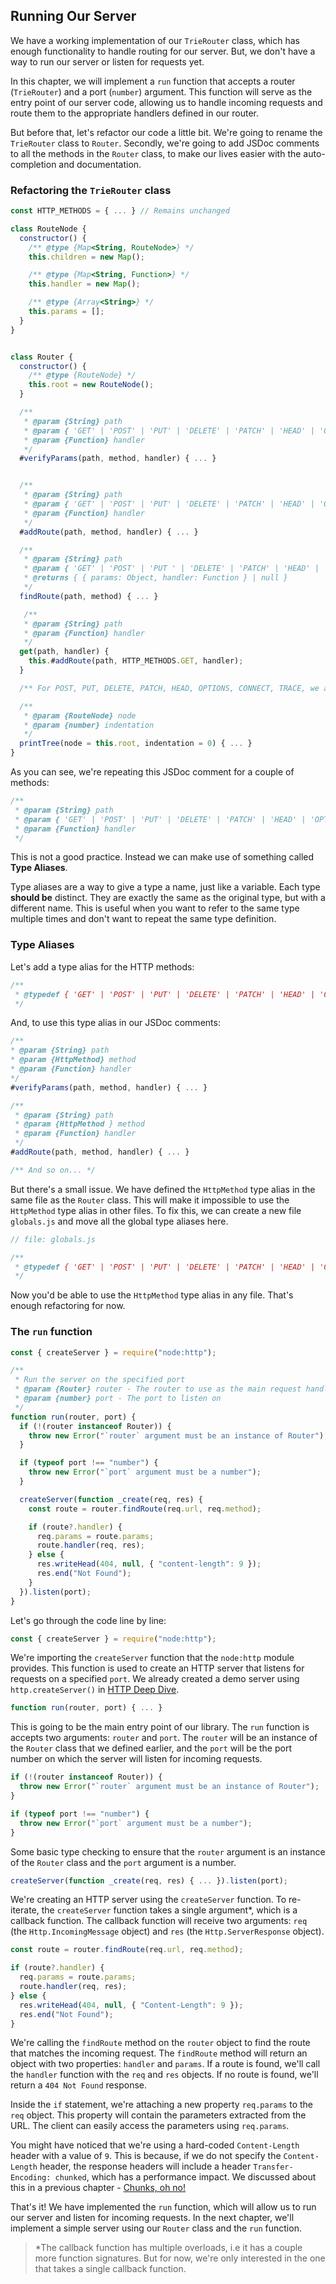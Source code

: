 ## Running Our Server

<!-- Learn how to run the server and listen for incoming requests in Node.js. Implement a `run` function that accepts a router and a port number as arguments. Understand how to use the `createServer` function from the `node:http` module to create an HTTP server. -->

We have a working implementation of our `TrieRouter` class, which has enough functionality to handle routing for our server. But, we don't have a way to run our server or listen for requests yet.

In this chapter, we will implement a `run` function that accepts a router (`TrieRouter`) and a port (`number`) argument. This function will serve as the entry point of our server code, allowing us to handle incoming requests and route them to the appropriate handlers defined in our router.

But before that, let's refactor our code a little bit. We're going to rename the `TrieRouter` class to `Router`. Secondly, we're going to add JSDoc comments to all the methods in the `Router` class, to make our lives easier with the auto-completion and documentation.

### Refactoring the `TrieRouter` class

```js
const HTTP_METHODS = { ... } // Remains unchanged

class RouteNode {
  constructor() {
    /** @type {Map<String, RouteNode>} */
    this.children = new Map();

    /** @type {Map<String, Function>} */
    this.handler = new Map();

    /** @type {Array<String>} */
    this.params = [];
  }
}


class Router {
  constructor() {
    /** @type {RouteNode} */
    this.root = new RouteNode();
  }

  /**
   * @param {String} path
   * @param { 'GET' | 'POST' | 'PUT' | 'DELETE' | 'PATCH' | 'HEAD' | 'OPTIONS' | 'CONNECT' | 'TRACE' } method
   * @param {Function} handler
   */
  #verifyParams(path, method, handler) { ... }


  /**
   * @param {String} path
   * @param { 'GET' | 'POST' | 'PUT' | 'DELETE' | 'PATCH' | 'HEAD' | 'OPTIONS' | 'CONNECT' | 'TRACE' } method
   * @param {Function} handler
   */
  #addRoute(path, method, handler) { ... }

  /**
   * @param {String} path
   * @param { 'GET' | 'POST' | 'PUT ' | 'DELETE' | 'PATCH' | 'HEAD' | 'OPTIONS' | 'CONNECT ' | 'TRACE ' } method
   * @returns { { params: Object, handler: Function } | null }
   */
  findRoute(path, method) { ... }

   /**
   * @param {String} path
   * @param {Function} handler
   */
  get(path, handler) {
    this.#addRoute(path, HTTP_METHODS.GET, handler);
  }

  /** For POST, PUT, DELETE, PATCH, HEAD, OPTIONS, CONNECT, TRACE, we are going to re-use the same JSDoc comment as `get` method */

  /**
   * @param {RouteNode} node
   * @param {number} indentation
   */
  printTree(node = this.root, indentation = 0) { ... }
}
```

As you can see, we're repeating this JSDoc comment for a couple of methods:

```js
/**
 * @param {String} path
 * @param { 'GET' | 'POST' | 'PUT' | 'DELETE' | 'PATCH' | 'HEAD' | 'OPTIONS' | 'CONNECT' | 'TRACE' } method
 * @param {Function} handler
 */
```

This is not a good practice. Instead we can make use of something called **Type Aliases**.

Type aliases are a way to give a type a name, just like a variable. Each type **should be** distinct. They are exactly the same as the original type, but with a different name. This is useful when you want to refer to the same type multiple times and don't want to repeat the same type definition.

### Type Aliases

Let's add a type alias for the HTTP methods:

```js
/**
 * @typedef { 'GET' | 'POST' | 'PUT' | 'DELETE' | 'PATCH' | 'HEAD' | 'OPTIONS' | 'CONNECT' | 'TRACE' } HttpMethod
 */
```

And, to use this type alias in our JSDoc comments:

```js
/**
* @param {String} path
* @param {HttpMethod} method
* @param {Function} handler
*/
#verifyParams(path, method, handler) { ... }

/**
 * @param {String} path
 * @param {HttpMethod } method
 * @param {Function} handler
 */
#addRoute(path, method, handler) { ... }

/** And so on... */
```

But there's a small issue. We have defined the `HttpMethod` type alias in the same file as the `Router` class. This will make it impossible to use the `HttpMethod` type alias in other files. To fix this, we can create a new file `globals.js` and move all the global type aliases here.

```js
// file: globals.js

/**
 * @typedef { 'GET' | 'POST' | 'PUT' | 'DELETE' | 'PATCH' | 'HEAD' | 'OPTIONS' | 'CONNECT' | 'TRACE' } HttpMethod
 */
```

Now you'd be able to use the `HttpMethod` type alias in any file. That's enough refactoring for now.

### The `run` function

```js
const { createServer } = require("node:http");

/**
 * Run the server on the specified port
 * @param {Router} router - The router to use as the main request handler
 * @param {number} port - The port to listen on
 */
function run(router, port) {
  if (!(router instanceof Router)) {
    throw new Error("`router` argument must be an instance of Router");
  }

  if (typeof port !== "number") {
    throw new Error("`port` argument must be a number");
  }

  createServer(function _create(req, res) {
    const route = router.findRoute(req.url, req.method);

    if (route?.handler) {
      req.params = route.params;
      route.handler(req, res);
    } else {
      res.writeHead(404, null, { "content-length": 9 });
      res.end("Not Found");
    }
  }).listen(port);
}
```

Let's go through the code line by line:

```js
const { createServer } = require("node:http");
```

We're importing the `createServer` function that the `node:http` module provides. This function is used to create an HTTP server that listens for requests on a specified `port`. We already created a demo server using `http.createServer()` in [HTTP Deep Dive](https://github.com/ishtms/learn-nodejs-hard-way/blob/master/chapters/ch05.0-http-deep-dive.md).

```js
function run(router, port) { ... }
```

This is going to be the main entry point of our library. The `run` function is accepts two arguments: `router` and `port`. The `router` will be an instance of the `Router` class that we defined earlier, and the `port` will be the port number on which the server will listen for incoming requests.

```js
if (!(router instanceof Router)) {
  throw new Error("`router` argument must be an instance of Router");
}

if (typeof port !== "number") {
  throw new Error("`port` argument must be a number");
}
```

Some basic type checking to ensure that the `router` argument is an instance of the `Router` class and the `port` argument is a number.

```js
createServer(function _create(req, res) { ... }).listen(port);
```

We're creating an HTTP server using the `createServer` function. To re-iterate, the `createServer` function takes a single argument\*, which is a callback function. The callback function will receive two arguments: `req` (the `Http.IncomingMessage` object) and `res` (the `Http.ServerResponse` object).

```js
const route = router.findRoute(req.url, req.method);

if (route?.handler) {
  req.params = route.params;
  route.handler(req, res);
} else {
  res.writeHead(404, null, { "Content-Length": 9 });
  res.end("Not Found");
}
```

We're calling the `findRoute` method on the `router` object to find the route that matches the incoming request. The `findRoute` method will return an object with two properties: `handler` and `params`. If a route is found, we'll call the `handler` function with the `req` and `res` objects. If no route is found, we'll return a `404 Not Found` response.

Inside the `if` statement, we're attaching a new property `req.params` to the `req` object. This property will contain the parameters extracted from the URL. The client can easily access the parameters using `req.params`.

You might have noticed that we're using a hard-coded `Content-Length` header with a value of `9`. This is because, if we do not specify the `Content-Length` header, the response headers will include a header `Transfer-Encoding: chunked`, which has a performance impact. We discussed about this in a previous chapter - [Chunks, oh no!](chapters/ch06.01-basic-router-implementation.md#chunks-oh-no-)

That's it! We have implemented the `run` function, which will allow us to run our server and listen for incoming requests. In the next chapter, we'll implement a simple server using our `Router` class and the `run` function.

> \*The callback function has multiple overloads, i.e it has a couple more function signatures. But for now, we're only interested in the one that takes a single callback function.
